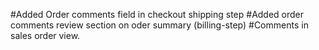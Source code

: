 #Added Order comments field in checkout shipping step
#Added order comments review section on oder summary (billing-step)
#Comments in sales order view. 
